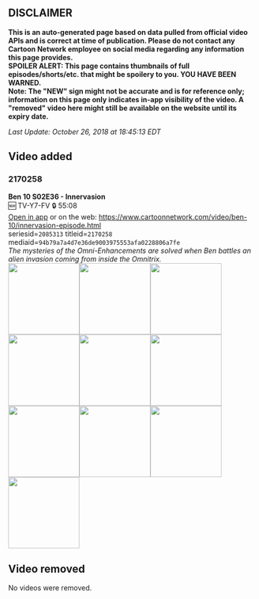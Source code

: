 ## DISCLAIMER
**This is an auto-generated page based on data pulled from official video APIs and is correct at time of publication. Please do not contact any Cartoon Network employee on social media regarding any information this page provides.**  
**SPOILER ALERT: This page contains thumbnails of full episodes/shorts/etc. that might be spoilery to you. YOU HAVE BEEN WARNED.**  
**Note: The "NEW" sign might not be accurate and is for reference only; information on this page only indicates in-app visibility of the video. A "removed" video here might still be available on the website until its expiry date.**  

_Last Update: October 26, 2018 at 18:45:13 EDT_
## Video added
### 2170258
**Ben 10 S02E36 - Innervasion**  
🆕 TV-Y7-FV 🔒 55:08  
[Open in app](https://tinyurl.com/ycgp5pbt) or on the web: https://www.cartoonnetwork.com/video/ben-10/innervasion-episode.html  
seriesid=`2085313` titleid=`2170258` mediaid=`94b79a7a4d7e36de9003975553afa0228806a7fe`  
_The mysteries of the Omni-Enhancements are solved when Ben battles an alien invasion coming from inside the Omnitrix._  
<a href="https://s3.amazonaws.com/cn-orchestrator/2170258_001_1280x720.jpg"><img src="https://s3.amazonaws.com/cn-orchestrator/2170258_001_640x360.jpg" height="144px" /></a><a href="https://s3.amazonaws.com/cn-orchestrator/2170258_002_1280x720.jpg"><img src="https://s3.amazonaws.com/cn-orchestrator/2170258_002_640x360.jpg" height="144px" /></a><a href="https://s3.amazonaws.com/cn-orchestrator/2170258_003_1280x720.jpg"><img src="https://s3.amazonaws.com/cn-orchestrator/2170258_003_640x360.jpg" height="144px" /></a><a href="https://s3.amazonaws.com/cn-orchestrator/2170258_004_1280x720.jpg"><img src="https://s3.amazonaws.com/cn-orchestrator/2170258_004_640x360.jpg" height="144px" /></a><a href="https://s3.amazonaws.com/cn-orchestrator/2170258_005_1280x720.jpg"><img src="https://s3.amazonaws.com/cn-orchestrator/2170258_005_640x360.jpg" height="144px" /></a><a href="https://s3.amazonaws.com/cn-orchestrator/2170258_006_1280x720.jpg"><img src="https://s3.amazonaws.com/cn-orchestrator/2170258_006_640x360.jpg" height="144px" /></a><a href="https://s3.amazonaws.com/cn-orchestrator/2170258_007_1280x720.jpg"><img src="https://s3.amazonaws.com/cn-orchestrator/2170258_007_640x360.jpg" height="144px" /></a><a href="https://s3.amazonaws.com/cn-orchestrator/2170258_008_1280x720.jpg"><img src="https://s3.amazonaws.com/cn-orchestrator/2170258_008_640x360.jpg" height="144px" /></a><a href="https://s3.amazonaws.com/cn-orchestrator/2170258_009_1280x720.jpg"><img src="https://s3.amazonaws.com/cn-orchestrator/2170258_009_640x360.jpg" height="144px" /></a><a href="https://s3.amazonaws.com/cn-orchestrator/2170258_010_1280x720.jpg"><img src="https://s3.amazonaws.com/cn-orchestrator/2170258_010_640x360.jpg" height="144px" /></a>
## Video removed
No videos were removed.
